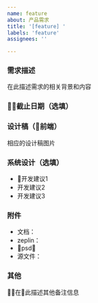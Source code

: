 ```yaml
---
name: feature
about: 产品需求
title: '[feature] '
labels: 'feature'
assignees: ''

---
```


### 需求描述

在此描述需求的相关背景和内容

### 截止日期（选填）

### 设计稿（前端）

相应的设计稿图片

### 系统设计（选填）

* 开发建议1
* 开发建议2
* 开发建议3

### 附件

* 文档：
* zeplin：
* psd：
* 源文件：

### 其他

在此描述其他备注信息

